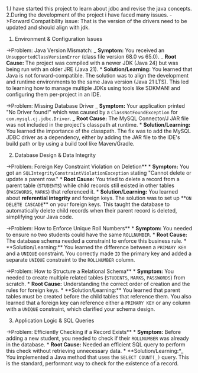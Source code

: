 1.I have started this project to learn about jdbc and revise the java concepts.
2.During the development of the project i have faced many issues.
->Forward Compatibility issue: That is the version of the drivers need to be updated and should align with jdk.

1. Environment & Configuration Issues

->Problem: Java Version Mismatch:
_ **Symptom:** You received an `UnsupportedClassVersionError` (class file version 68.0 vs 65.0).
_ **Root Cause:** The project was compiled with a newer JDK (Java 24) but was being run with an older JRE (Java 21). \* **Solution/Learning:** You learned that Java is not forward-compatible. The solution was to align the development and runtime environments to the same Java version (Java 21 LTS). This led to learning how to manage multiple JDKs using tools like SDKMAN! and configuring them per-project in an IDE.

->Problem: Missing Database Driver
_ **Symptom:** Your application printed "No Driver found!" which was caused by a `ClassNotFoundException` for `com.mysql.cj.jdbc.Driver`.
_ **Root Cause:** The MySQL Connector/J JAR file was not included in the project's classpath at runtime. \* 
  **Solution/Learning:** You learned the importance of the classpath. The fix was to add the MySQL JDBC driver as a dependency, either by adding the JAR file to the IDE's build path or by using a build tool like Maven/Gradle.

2. Database Design & Data Integrity

->Problem: Foreign Key Constraint Violation on Deletion** \* 
**Symptom:** You got an `SQLIntegrityConstraintViolationException` stating "Cannot delete or update a parent row." \* 
**Root Cause:** You tried to delete a record from a parent table (`STUDENTS`) while child records still existed in other tables (`PASSWORDS`, `MARKS`) that referenced it. \* 
**Solution/Learning:** You learned about **referential integrity** and foreign keys. The solution was to set up **`ON DELETE CASCADE`\*\* on your foreign keys. This taught the database to automatically delete child records when their parent record is deleted, simplifying your Java code.

->Problem: How to Enforce Unique Roll Numbers** \* 
**Symptom:** You needed to ensure no two students could have the same `ROLLNUMBER`. \* **Root Cause:** The database schema needed a constraint to enforce this business rule. \* **Solution/Learning:\*\* You learned the difference between a `PRIMARY KEY` and a `UNIQUE` constraint. You correctly made `ID` the primary key and added a separate `UNIQUE` constraint to the `ROLLNUMBER` column.

->Problem: How to Structure a Relational Schema** \* **Symptom:** You needed to create multiple related tables (`STUDENTS`, `MARKS`, `PASSWORDS`) from scratch. \* 
**Root Cause:** Understanding the correct order of creation and the rules for foreign keys. \* 
**Solution/Learning:\*\* You learned that parent tables must be created before the child tables that reference them. You also learned that a foreign key can reference either a `PRIMARY KEY` or any column with a `UNIQUE` constraint, which clarified your schema design.

3. Application Logic & SQL Queries

->Problem: Efficiently Checking if a Record Exists** \* 
**Symptom:** Before adding a new student, you needed to check if their `ROLLNUMBER` was already in the database. \* 
**Root Cause:** Needed an efficient SQL query to perform this check without retrieving unnecessary data. \* **Solution/Learning:\*_ You implemented a Java method that uses the `SELECT COUNT(_)` query. This is the standard, performant way to check for the existence of a record.
